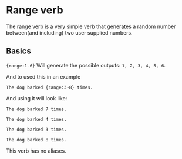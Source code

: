 # Range verb

The range verb is a very simple verb that generates a random number
between(and including) two user supplied numbers.

## Basics

`{range:1-6}` Will generate the possible outputs: `1, 2, 3, 4, 5, 6`.

And to used this in an example

`The dog barked {range:3-8} times.`

And using it will look like:

`The dog barked 7 times.`

`The dog barked 4 times.`

`The dog barked 3 times.`

`The dog barked 8 times.`

This verb has no aliases.